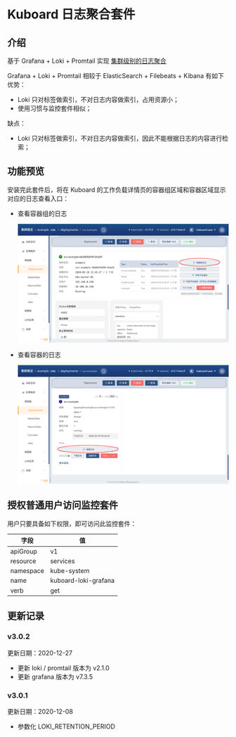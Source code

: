 # Kuboard 日志聚合套件

## 介绍

基于 Grafana + Loki + Promtail 实现 <a href="https://kuboard.cn/learning/k8s-advanced/logs/cluster.html" target="_blank">集群级别的日志聚合</a>

Grafana + Loki + Promtail 相较于 ElasticSearch + Filebeats + Kibana 有如下优势：

* Loki 只对标签做索引，不对日志内容做索引，占用资源小；
* 使用习惯与监控套件相似；

缺点：

* Loki 只对标签做索引，不对日志内容做索引，因此不能根据日志的内容进行检索；



## 功能预览

安装完此套件后，将在 Kuboard 的工作负载详情页的容器组区域和容器区域显示对应的日志查看入口：

* 查看容器组的日志

  ![image-20200609223404603](README.assets/image-20200609223404603.png)

* 查看容器的日志

  ![image-20200609223514774](README.assets/image-20200609223514774.png)



## 授权普通用户访问监控套件

用户只要具备如下权限，即可访问此监控套件：

| 字段      | 值                           |
| --------- | ---------------------------- |
| apiGroup  | v1                           |
| resource  | services                     |
| namespace | kube-system                  |
| name      | kuboard-loki-grafana         |
| verb      | get                          |


## 更新记录

### v3.0.2

更新日期：2020-12-27

* 更新 loki / promtail 版本为 v2.1.0
* 更新 grafana 版本为 v7.3.5

### v3.0.1

更新日期：2020-12-08

* 参数化 LOKI_RETENTION_PERIOD
